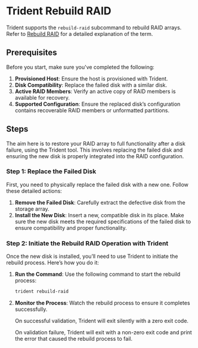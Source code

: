 # Trident Rebuild RAID

Trident supports the `rebuild-raid` subcommand to rebuild RAID arrays. Refer to
[Rebuild RAID](../Explanation/Rebuild-RAID.md) for a detailed explanation of
the term.

## Prerequisites

Before you start, make sure you've completed the following:

1. **Provisioned Host**: Ensure the host is provisioned with Trident.
2. **Disk Compatibility**: Replace the failed disk with a similar disk.
3. **Active RAID Members**: Verify an active copy of RAID members is available for recovery.
4. **Supported Configuration**: Ensure the replaced disk’s configuration contains recoverable RAID members or unformatted partitions.

## Steps

The aim here is to restore your RAID array to full functionality after a disk failure, using the Trident tool. This involves replacing the failed disk and ensuring the new disk is properly integrated into the RAID configuration.

### Step 1: Replace the Failed Disk

First, you need to physically replace the failed disk with a new one. Follow these detailed actions:

1. **Remove the Failed Disk**: Carefully extract the defective disk from the storage array.
2. **Install the New Disk**: Insert a new, compatible disk in its place. Make sure the new disk meets the required specifications of the failed disk to ensure compatibility and proper functionality.

### Step 2: Initiate the Rebuild RAID Operation with Trident

Once the new disk is installed, you’ll need to use Trident to initiate the rebuild process. Here’s how you do it:

1. **Run the Command**: Use the following command to start the rebuild process:
   
   ```bash
   trident rebuild-raid
   ```

2. **Monitor the Process**: Watch the rebuild process to ensure it completes successfully. 
 
   On successful validation, Trident will exit silently with a zero exit code.

   On validation failure, Trident will exit with a non-zero exit code and print
   the error that caused the rebuild process to fail.
   